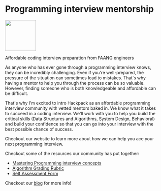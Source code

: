 # Programming interview mentorship

<img src="https://user-images.githubusercontent.com/8617779/177379957-f9a9ecf3-efee-4215-9f64-47dcfb38b846.png" height="100px"/>

Affordable coding interview preparation from FAANG engineers


As anyone who has ever gone through a programming interview knows, they can be incredibly challenging. Even if you're well-prepared, the pressure of the situation can sometimes lead to mistakes. That's why having a mentor to help you through the process can be so valuable. However, finding someone who is both knowledgeable and affordable can be difficult.

That's why I'm excited to intro Hackpack as an affordable programming interview community with vetted mentors baked in. We know what it takes to succeed in a coding interview. We'll work with you to help you build the critical skills (Data Structures and Algorithms, System Design, Behavioral) and build your confidence so that you can go into your interview with the best possible chance of success. 

Checkout our website to learn more about how we can help you ace your next programming interview.


Checkout some of the resources our community has put together:
* [Mastering Programming interview concepts](https://www.hackpack.io/blog/master-programming-interview-concepts)
* [Algorithm Grading Rubric](https://docs.google.com/spreadsheets/d/1gy9cmPwNhZvola7kqnfY3DElk7PYrz2ARpaCODTp8Go/edit#gid=0)
* [Self Assessment Form](https://docs.google.com/spreadsheets/d/1pnwnNxxABHpGGQB7YjMfK3OWWAa3bV5Xg1SrDh0u7Wk/edit#gid=0)


Checkout our [blog](https://www.hackpack.io/) for more info!
